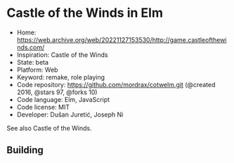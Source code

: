 # Castle of the Winds in Elm

- Home: https://web.archive.org/web/20221127153530/http://game.castleofthewinds.com/
- Inspiration: Castle of the Winds
- State: beta
- Platform: Web
- Keyword: remake, role playing
- Code repository: https://github.com/mordrax/cotwelm.git (@created 2016, @stars 97, @forks 10)
- Code language: Elm, JavaScript
- Code license: MIT
- Developer: Dušan Juretić, Joseph Ni

See also Castle of the Winds.

## Building
